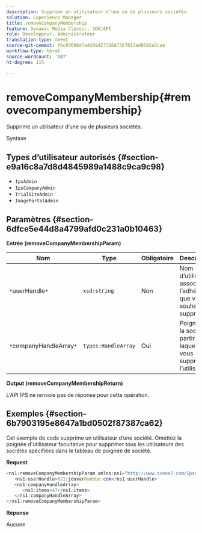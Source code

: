 ```yaml
---
description: Supprime un utilisateur d’une ou de plusieurs sociétés.
solution: Experience Manager
title: removeCompanyMembership
feature: Dynamic Media Classic, SDK/API
role: Développeur, Administrateur
translation-type: tm+mt
source-git-commit: f6c97606d7a4209427316d7367013ad9585a5cae
workflow-type: tm+mt
source-wordcount: '107'
ht-degree: 11%

---
```



# removeCompanyMembership{#removecompanymembership}

Supprime un utilisateur d’une ou de plusieurs sociétés.

Syntaxe

## Types d’utilisateur autorisés {#section-e9a16c8a7d8d4845989a1488c9ca9c98}

* `IpsAdmin`
* `IpsCompanyAdmin`
* `TrialSiteAdmin`
* `ImagePortalAdmin`

## Paramètres {#section-6dfce5e44d8a4799afd0c231a0b10463}

**Entrée (removeCompanyMembershipParam)**

| Nom | Type | Obligatoire | Description |
|---|---|---|---|
| `*`userHandle`*` | `xsd:string` | Non | Nom d’utilisateur associé à l’adhésion que vous souhaitez supprimer. |
| `*`companyHandleArray`*` | `types:HandleArray` | Oui | Poignée de la société à partir de laquelle vous supprimez l’utilisateur. |

**Output (removeCompanyMembershipReturn)**

L&#39;API IPS ne renvoie pas de réponse pour cette opération.

## Exemples {#section-6b7903195e8647a1bd0502f87387ca62}

Cet exemple de code supprime un utilisateur d’une société. Omettez la poignée d&#39;utilisateur facultative pour supprimer tous les utilisateurs des sociétés spécifiées dans le tableau de poignée de société.

**Request**

```java
<ns1:removeCompanyMembershipParam xmlns:ns1="http://www.scene7.com/IpsApi/xsd">
   <ns1:userHandle>621|jduvar@adobe.com</ns1:userHandle>
   <ns1:companyHandleArray>
      <ns1:items>47</ns1:items>
   </ns1:companyHandleArray>
</ns1:removeCompanyMembershipParam>
```

**Réponse**

Aucune
